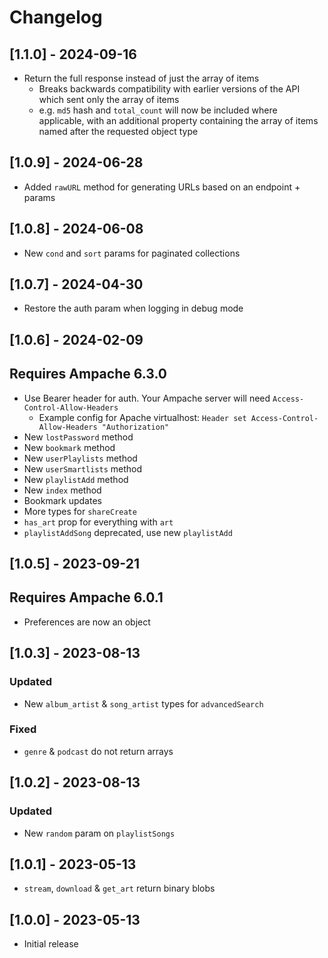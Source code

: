 # Changelog

## [1.1.0] - 2024-09-16

- Return the full response instead of just the array of items 
  - Breaks backwards compatibility with earlier versions of the API which sent only the array of items
  - e.g. `md5` hash and `total_count` will now be included where applicable, with an additional property containing the array of items named after the requested object type

## [1.0.9] - 2024-06-28

- Added `rawURL` method for generating URLs based on an endpoint + params

## [1.0.8] - 2024-06-08

- New `cond` and `sort` params for paginated collections

## [1.0.7] - 2024-04-30

- Restore the auth param when logging in debug mode

## [1.0.6] - 2024-02-09

## Requires Ampache 6.3.0

- Use Bearer header for auth. Your Ampache server will need `Access-Control-Allow-Headers`
  - Example config for Apache virtualhost: `Header set Access-Control-Allow-Headers "Authorization"`
- New `lostPassword` method
- New `bookmark` method
- New `userPlaylists` method
- New `userSmartlists` method
- New `playlistAdd` method
- New `index` method
- Bookmark updates
- More types for `shareCreate`
- `has_art` prop for everything with `art`
- `playlistAddSong` deprecated, use new `playlistAdd`

## [1.0.5] - 2023-09-21

## Requires Ampache 6.0.1

- Preferences are now an object

## [1.0.3] - 2023-08-13

### Updated

- New `album_artist` & `song_artist` types for `advancedSearch`

### Fixed

- `genre` & `podcast` do not return arrays

## [1.0.2] - 2023-08-13

### Updated

- New `random` param on `playlistSongs`

## [1.0.1] - 2023-05-13

- `stream`, `download` & `get_art` return binary blobs

## [1.0.0] - 2023-05-13

- Initial release
